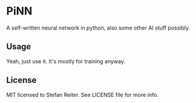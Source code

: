 # PiNN

A self-written neural network in python, also some other AI stuff possibly.

## Usage

Yeah, just use it. It's mostly for training anyway.

## License

MIT licensed to Stefan Reiter. See LICENSE file for more info.